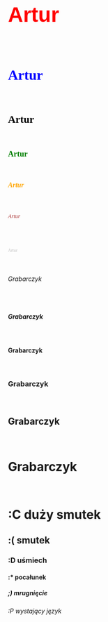 
<body>
  
<h1> <p align="left"> <font color="red" size="7" face="Arial"> Artur </font> </p> <br> </h1> 
<h2> <p align="left"> <font color="blue" size="6" face="Agency FB"> Artur </font> </p> <br> </h2> 
<h3> <p align="left"> <font color="black" size="5" face="Bahnschrift SemiBold"> Artur </font> </p> <br> </h3> 
<h4> <p align="left"> <font color="green" size="4" face="Broadway"> Artur </font> </p> <br> </h4> 
<h5> <p align="left"> <font color="orange" size="3" face="Comic Sans MS"> Artur </font> </p> <br> </h5> 
<h6> <p align="left"> <font color="brown" size="2" face="Ebrima"> Artur </font> </p> <br> </h6> 
<h7> <p align="left"> <font color="silver" size="1" face="Impact"> Artur </font> </p> <br> </h7> 



 

<h6> Grabarczyk </h6><br>
<h5>Grabarczyk  </h5><br>
 <h4> Grabarczyk  </h4><br>
 <h3> Grabarczyk </h3><br>
 <h2> Grabarczyk  </h2><br>
 <h1> Grabarczyk  </h1><br>



<h1> :C duży smutek </h1>
<h2> :( smutek </h2>
<h3> :D uśmiech </h3>
<h4>  :* pocałunek </h4>
<h5> ;) mrugnięcie </h5>
<h6> :P wystający język </h6>


 
</body>

